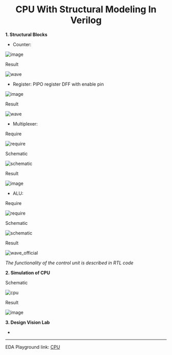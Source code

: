 
<div align="center">

<h1>CPU With Structural Modeling In Verilog</h1>
</div>


**1. Structural Blocks** 

- Counter:

![image](https://github.com/trong420/CPU-structural/assets/90754954/1805994d-7cc9-4b21-b133-580a3d6c404a)


Result

![wave](https://github.com/trong420/CPU-structural/assets/90754954/909cdafe-b0e2-4362-bda1-d2d07a307dad)


- Register: PIPO register DFF with enable pin


![image](https://github.com/trong420/CPU-structural/assets/90754954/461f6a33-f902-4953-aef2-baa8f6f0324b)

Result

![wave](https://github.com/trong420/CPU-structural/assets/90754954/a1e1b264-570e-4694-9af4-ae34e5f26695)

- Multiplexer: 

Require



![require](https://github.com/trong420/CPU-structural/assets/90754954/46701d9c-0322-4114-a6e4-42f441ed219f)

Schematic



![schematic](https://github.com/trong420/CPU-structural/assets/90754954/0a249ce2-c57c-42c9-a2d1-e322c16d1734)

Result

![image](https://github.com/trong420/CPU-structural/assets/90754954/5e8662fa-b410-4a4c-91e5-a5ca17a19194)



- ALU:

Require

![require](https://github.com/trong420/CPU-structural/assets/90754954/3e20f5e9-f2b5-4385-8bd6-24c037fb27b1)


Schematic

![schematic](https://github.com/trong420/CPU-structural/assets/90754954/188a5dec-88b9-414b-9b47-4b391fa3711d)


Result

![wave_official](https://github.com/trong420/CPU-structural/assets/90754954/66ef1cca-1d93-43a2-a34b-3dbdd006ab28)


*The functionality of the control unit is described in RTL code*

**2. Simulation of CPU** 

Schematic

![cpu](https://github.com/trong420/CPU-structural/assets/90754954/05391e5c-6a53-4ab7-9c11-8128d699c092)

Result

![image](https://github.com/trong420/CPU-structural/assets/90754954/4d8334d6-7510-4d9a-b65b-a7aebad684b1)


**3. Design Vision Lab** 

- 

---

EDA Playground link: [CPU](https://edaplayground.com/x/8r2a)


